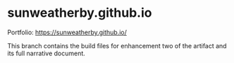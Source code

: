 ﻿# sunweatherby.github.io

Portfolio: https://sunweatherby.github.io/

This branch contains the build files for enhancement two of the artifact and its full narrative document.

